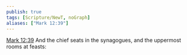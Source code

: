 ```yaml
---
publish: true
tags: [Scripture/NewT, noGraph]
aliases: ["Mark 12:39"]
---
```

[Mark 12:39](https://churchofjesuschrist.org/study/scriptures/nt/mark/12?lang=eng&id=p39#p39) And the chief seats in the synagogues, and the uppermost rooms at feasts:
